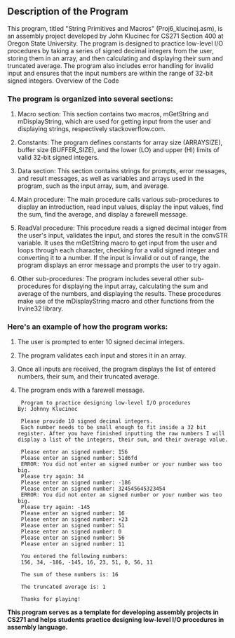 ## Description of the Program

This program, titled "String Primitives and Macros" (Proj6_klucinej.asm), is an assembly project developed by John Klucinec for CS271 Section 400 at Oregon State University. The program is designed to practice low-level I/O procedures by taking a series of signed decimal integers from the user, storing them in an array, and then calculating and displaying their sum and truncated average. The program also includes error handling for invalid input and ensures that the input numbers are within the range of 32-bit signed integers.
Overview of the Code

### The program is organized into several sections:

1. Macro section: This section contains two macros, mGetString and mDisplayString, which are used for getting input from the user and displaying strings, respectively stackoverflow.com.

2. Constants: The program defines constants for array size (ARRAYSIZE), buffer size (BUFFER_SIZE), and the lower (LO) and upper (HI) limits of valid 32-bit signed integers.

3. Data section: This section contains strings for prompts, error messages, and result messages, as well as variables and arrays used in the program, such as the input array, sum, and average.

4. Main procedure: The main procedure calls various sub-procedures to display an introduction, read input values, display the input values, find the sum, find the average, and display a farewell message.

5. ReadVal procedure: This procedure reads a signed decimal integer from the user's input, validates the input, and stores the result in the convSTR variable. It uses the mGetString macro to get input from the user and loops through each character, checking for a valid signed integer and converting it to a number. If the input is invalid or out of range, the program displays an error message and prompts the user to try again.

6. Other sub-procedures: The program includes several other sub-procedures for displaying the input array, calculating the sum and average of the numbers, and displaying the results. These procedures make use of the mDisplayString macro and other functions from the Irvine32 library.

### Here's an example of how the program works:

1. The user is prompted to enter 10 signed decimal integers.
2. The program validates each input and stores it in an array.
3. Once all inputs are received, the program displays the list of entered numbers, their sum, and their truncated average.
4. The program ends with a farewell message.

        Program to practice designing low-level I/O procedures                  By: Johnny Klucinec

        Please provide 10 signed decimal integers.
        Each number needs to be small enough to fit inside a 32 bit register. After you have finished inputting the raw numbers I will display a list of the integers, their sum, and their average value.

        Please enter an signed number: 156
        Please enter an signed number: 51d6fd
        ERROR: You did not enter an signed number or your number was too big.
        Please try again: 34
        Please enter an signed number: -186
        Please enter an signed number: 324545645323454
        ERROR: You did not enter an signed number or your number was too big.
        Please try again: -145
        Please enter an signed number: 16
        Please enter an signed number: +23
        Please enter an signed number: 51
        Please enter an signed number: 0
        Please enter an signed number: 56
        Please enter an signed number: 11

        You entered the following numbers:
        156, 34, -186, -145, 16, 23, 51, 0, 56, 11

        The sum of these numbers is: 16

        The truncated average is: 1

        Thanks for playing!

**This program serves as a template for developing assembly projects in CS271 and helps students practice designing low-level I/O procedures in assembly language.**
